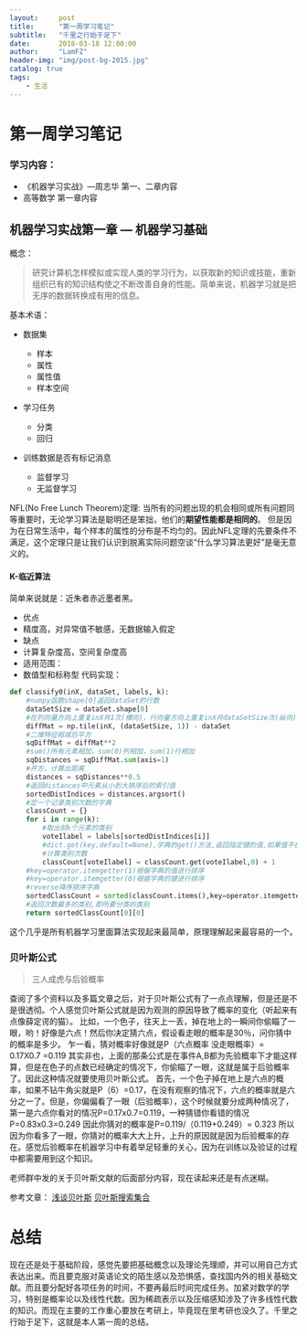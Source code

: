 ```yaml
---
layout:     post
title:      "第一周学习笔记"
subtitle:   "千里之行始于足下"
date:       2018-03-18 12:00:00
author:     "LamFZ"
header-img: "img/post-bg-2015.jpg"
catalog: true
tags:
    - 生活
---
```


# 第一周学习笔记
### 学习内容：
* 《机器学习实战》—周志华 第一、二章内容
* 高等数学 第一章内容

## 机器学习实战第一章 — 机器学习基础
概念：
>研究计算机怎样模拟或实现人类的学习行为，以获取新的知识或技能，重新组织已有的知识结构使之不断改善自身的性能。简单来说，机器学习就是把无序的数据转换成有用的信息。

基本术语：
* 数据集
  * 样本
  * 属性
  * 属性值
  * 样本空间

* 学习任务
  * 分类
  * 回归

* 训练数据是否有标记消息
  * 监督学习
  * 无监督学习

NFL(No Free Lunch Theorem)定理:
当所有的问题出现的机会相同或所有问题同等重要时，无论学习算法是聪明还是笨拙，他们的**期望性能都是相同的**。
但是因为在日常生活中，每个样本的属性的分布是不均匀的。因此NFL定理的先要条件不满足，这个定理只是让我们认识到脱离实际问题空谈“什么学习算法更好”是毫无意义的。

#### K-临近算法
简单来说就是：近朱者赤近墨者黑。
* 优点
 * 精度高，对异常值不敏感，无数据输入假定
* 缺点
 * 计算复杂度高，空间复杂度高
* 适用范围：
 * 数值型和标称型
代码实现：
```python
def classify0(inX, dataSet, labels, k):
    #numpy函数shape[0]返回dataSet的行数
    dataSetSize = dataSet.shape[0]
    #在列向量方向上重复inX共1次(横向)，行向量方向上重复inX共dataSetSize次(纵向)
    diffMat = np.tile(inX, (dataSetSize, 1)) - dataSet
    #二维特征相减后平方
    sqDiffMat = diffMat**2
    #sum()所有元素相加，sum(0)列相加，sum(1)行相加
    sqDistances = sqDiffMat.sum(axis=1)
    #开方，计算出距离
    distances = sqDistances**0.5
    #返回distances中元素从小到大排序后的索引值
    sortedDistIndices = distances.argsort()
    #定一个记录类别次数的字典
    classCount = {}
    for i in range(k):
        #取出前k个元素的类别
        voteIlabel = labels[sortedDistIndices[i]]
        #dict.get(key,default=None),字典的get()方法,返回指定键的值,如果值不在字典中返回默认值。
        #计算类别次数
        classCount[voteIlabel] = classCount.get(voteIlabel,0) + 1
    #key=operator.itemgetter(1)根据字典的值进行排序
    #key=operator.itemgetter(0)根据字典的键进行排序
    #reverse降序排序字典
    sortedClassCount = sorted(classCount.items(),key=operator.itemgetter(1),reverse=True)
    #返回次数最多的类别,即所要分类的类别
    return sortedClassCount[0][0]
```
这个几乎是所有机器学习里面算法实现起来最简单，原理理解起来最容易的一个。

### 贝叶斯公式
>三人成虎与后验概率

查阅了多个资料以及多篇文章之后，对于贝叶斯公式有了一点点理解，但是还是不是很透彻。个人感觉贝叶斯公式就是因为观测的原因导致了概率的变化（听起来有点像薛定谔的猫）。
比如，一个色子，往天上一丢，掉在地上的一瞬间你偷瞄了一眼，哟！好像是六点！然后你决定猜六点，假设看走眼的概率是30％，问你猜中的概率是多少。
乍一看，猜对概率好像就是P（六点概率 没走眼概率）= 0.17X0.7 =0.119
其实非也，上面的那条公式是在事件A,B都为先验概率下才能这样算，但是在色子的点数已经确定的情况下，你偷瞄了一眼，这就是属于后验概率了。因此这种情况就要使用贝叶斯公式。
首先，一个色子掉在地上是六点的概率，如果不钻牛角尖就是P（6）=0.17，在没有观察的情况下，六点的概率就是六分之一了。但是，你偏偏看了一眼（后验概率），这个时候就要分成两种情况了，第一是六点你看对的情况P=0.17x0.7=0.119，一种猜错你看错的情况P=0.83x0.3=0.249 因此你猜对的概率是P=0.119/（0.119+0.249）= 0.323  所以因为你看多了一眼，你猜对的概率大大上升，上升的原因就是因为后验概率的存在。感觉后验概率在机器学习中有着举足轻重的关心，因为在训练以及验证的过程中都需要用到这个知识。

老师群中发的关于贝叶斯文献的后面部分内容，现在读起来还是有点迷糊。

参考文章：
[浅谈贝叶斯](http://www.xuyankun.cn/2017/05/13/bayes/)
[贝叶斯搜索集合](https://www.zhihu.com/search?type=content&q=%E8%B4%9D%E5%8F%B6%E6%96%AF)

# 总结
现在还是处于基础阶段，感觉先要把基础概念以及理论先理顺，并可以用自己方式表达出来。而且要克服对英语论文的陌生感以及恐惧感，查找国内外的相关基础文献。而且要分配好各项任务的时间，不要再最后时间完成任务。加紧对数学的学习，特别是概率论以及线性代数。因为稀疏表示以及压缩感知涉及了许多线性代数的知识。而现在主要的工作重心要放在考研上，毕竟现在里考研也没久了。千里之行始于足下，这就是本人第一周的总结。
